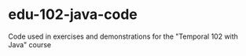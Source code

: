 # edu-102-java-code
Code used in exercises and demonstrations for the "Temporal 102 with Java" course
